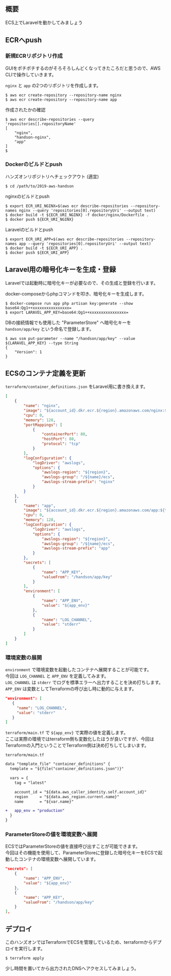 ## 概要
ECS上でLaravelを動かしてみましょう

## ECRへpush

### 新規ECRリポジトリ作成
GUIをポチポチするのがそろそろしんどくなってきたころだと思うので、AWS CLIで操作していきます。

`nginx` と `app` の2つのリポジトリを作成します。

```
$ aws ecr create-repository --repository-name nginx
$ aws ecr create-repository --repository-name app
```

作成されたかの確認

```
$ aws ecr describe-repositories --query 'repositories[].repositoryName'
[
    "nginx",
    "handson-nginx",
    "app"
]
$
```

### Dockerのビルドとpush
ハンズオンリポジトリへチェックアウト (適宜)

```
$ cd /path/to/2019-aws-handson
```

nginxのビルドとpush
```
$ export ECR_URI_NGINX=$(aws ecr describe-repositories --repository-names nginx --query 'repositories[0].repositoryUri' --output text)
$ docker build -t ${ECR_URI_NGINX} -f docker/nginx/Dockerfile .
$ docker push ${ECR_URI_NGINX}
```

Laravelのビルドとpush
```
$ export ECR_URI_APP=$(aws ecr describe-repositories --repository-names app --query 'repositories[0].repositoryUri' --output text)
$ docker build -t ${ECR_URI_APP} .
$ docker push ${ECR_URI_APP}
```

## Laravel用の暗号化キーを生成・登録
Laravelでは起動時に暗号化キーが必要なので、その生成と登録を行います。  

docker-composeからphpコマンドを叩き、暗号化キーを生成します。
```
$ docker-compose run app php artisan key:generate --show
base64:Qg1++xxxxxxxxxxxxxxxx=
$ export LARAVEL_APP_KEY=base64:Qg1++xxxxxxxxxxxxxxxx=
```

DBの接続情報でも使用した "ParameterStore" へ暗号化キーを `handson/app/key` という命名で登録します。  

```
$ aws ssm put-parameter --name "/handson/app/key" --value ${LARAVEL_APP_KEY} --type String
{
    "Version": 1
}
```

## ECSのコンテナ定義を更新

`terraform/container_definitions.json` をLaravel用に書き換えます。  

```json
[
    {
        "name": "nginx",
        "image": "${account_id}.dkr.ecr.${region}.amazonaws.com/nginx:${tag}",
        "cpu": 0,
        "memory": 128,
        "portMappings": [
            {
                "containerPort": 80,
                "hostPort": 80,
                "protocol": "tcp"
            }
        ],
        "logConfiguration": {
            "logDriver": "awslogs",
            "options": {
                "awslogs-region": "${region}",
                "awslogs-group": "/${name}/ecs",
                "awslogs-stream-prefix": "nginx"
            }
        }
    },
    {
        "name": "app",
        "image": "${account_id}.dkr.ecr.${region}.amazonaws.com/app:${tag}",
        "cpu": 0,
        "memory": 128,
        "logConfiguration": {
            "logDriver": "awslogs",
            "options": {
                "awslogs-region": "${region}",
                "awslogs-group": "/${name}/ecs",
                "awslogs-stream-prefix": "app"
            }
        },
        "secrets": [
            {
                "name": "APP_KEY",
                "valueFrom": "/handson/app/key"
            }
        ],
        "environment": [
            {
                "name": "APP_ENV",
                "value": "${app_env}"
            },
            {
                "name": "LOG_CHANNEL",
                "value": "stderr"
            }
        ]
    }
]
```

### 環境変数の展開
`environment` で環境変数を起動したコンテナへ展開することが可能です。  
今回は `LOG_CHANNEL` と `APP_ENV` を定義してみます。  
`LOG_CHANNEL` は `stderr` でログを標準エラーへ出力することを決め打ちします。  
`APP_ENV` は変数としてTerraformの呼び出し時に動的に与えます。

```json
"environment": [
   {
     "name": "LOG_CHANNEL",
     "value": "stderr"
   }
]
```

`terraform/main.tf` で `${app_env}` で実際の値を定義します。  
ここは実際の環境ではterraform側も変数化したほうが良いですが、今回はTerraformの入門ということでTerraform側は決め打ちしてしまいます。

`terraform/main.tf`
```diff
data "template_file" "container_definitions" {
  template = "${file("container_definitions.json")}"

  vars = {
    tag = "latest"

    account_id = "${data.aws_caller_identity.self.account_id}"
    region     = "${data.aws_region.current.name}"
    name       = "${var.name}"

+   app_env = "production"
  }
}
```

### ParameterStoreの値を環境変数へ展開
ECSではParameterStoreの値を直接呼び出すことが可能できます。  
今回はその機能を使用して、ParameterStoreに登録した暗号化キーをECSで起動したコンテナの環境変数へ展開しています。

```json
"secrets": [
    {
        "name": "APP_ENV",
        "value": "${app_env}"
    },
    {
        "name": "APP_KEY",
        "valueFrom": "/handson/app/key"
    }
],
```

## デプロイ
このハンズオンではTerraformでECSを管理しているため、terraformからデプロイを実行します。

```
$ terraform apply
```

少し時間を置いてから出力されたDNSへアクセスしてみましょう。
